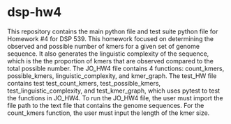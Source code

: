 # dsp-hw4
This repository contains the main python file and test suite python file for Homework #4 for DSP 539. This homework focused on determining the observed and possible number of kmers for a given set of genome sequence. It also generates the linguistic complexity of the sequence, which is the the proportion of kmers that are observed compared to the total possible number. The JO_HW4 file contains 4 functions: count_kmers, possible_kmers, linguistic_complexity, and kmer_graph. The test_HW file contains test test_count_kmers, test_possible_kmers, test_linguistic_complexity, and test_kmer_graph, which uses pytest to test the functions in JO_HW4. To run the JO_HW4 file, the user must import the file path to the text file that contains the genome sequences. For the count_kmers function, the user must input the length of the kmer size. 
